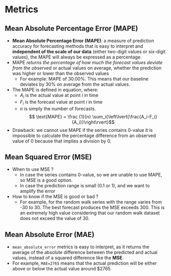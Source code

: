 # Metrics

## Mean Absolute Percentage Error (MAPE)

- **Mean Absolute Percentage Error (MAPE)**: a measure of prediction accuracy for forecasting methods that is easy to interpret and **independent of the scale of our data** (either two-digit values or six-digit values), the MAPE will always be expressed as a percentage.
- MAPE _returns the percentage of how much the forecast values deviate from the observed_ or actual values on average, whether the prediction was higher or lower than the observed values
  - For example: MAPE of 30.00%. This means that our baseline deviates by 30% on average from the actual values.
- The MAPE is defined in equation, where:
  - $A_i$ is the actual value at point $i$ in time
  - $F_i$ is the forecast value at point $i$ in time
  - $n$ is simply the number of forecasts.
    $$ \text{MAPE} = \frac {1}{n} \sum_i{\left\lvert{\frac{A_i-F_i}{A_i}}\right\rvert}$$
- Drawback: we cannot use MAPE if the series contains 0-value it is impossible to calculate the percentage difference from an observed value of 0 because that implies a division by 0.

## Mean Squared Error (MSE)

- When to use MSE ?
  - In case the series contains 0-value, so we are unable to use MAPE, so MSE is a good option.
  - In case the prediction range is small (0.1 or 1), and we want to amplify the error
- How to know if the MSE is good or bad ?
  - For example, for the random walk series with the range varies from -30 to 30. The best forecast produces the MSE exceeds 300. This is an extremely high value considering that our random walk dataset does not exceed the value of 30.

## Mean Absolute Error (MAE)

- `mean_absolute_error` metrics is easy to interpret, as it returns the average of the absolute difference between the predicted and actual values, instead of a squared difference like the **MSE**.
- For example, `MAE=2765` means that the actual prediction will be either above or below the actual value around $2765

